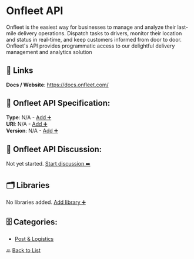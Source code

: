 # Onfleet API

Onfleet is the easiest way for businesses to manage and analyze their last-mile delivery operations.  Dispatch tasks to drivers, monitor their location and status in real-time, and keep customers informed from door to door.  Onfleet's API provides programmatic access to our delightful delivery management and analytics solution

##  🔗 Links
**Docs / Website**: https://docs.onfleet.com/

## 🧬 Onfleet API Specification:
**Type**: N/A - [Add ➕](https://github.com/apis-list/apis-list/edit/main/apis.yaml#L13911)  
**URI**: N/A - [Add ➕](https://github.com/apis-list/apis-list/edit/main/apis.yaml#L13911)  
**Version**: N/A - [Add ➕](https://github.com/apis-list/apis-list/edit/main/apis.yaml#L13911)

## 💬 Onfleet API Discussion:
Not yet started. [Start discussion ➡️](https://github.com/apis-list/apis-list/discussions/new)

## 🗂️ Libraries

No libraries added. [Add library ➕](https://github.com/apis-list/apis-list/edit/main/apis.yaml#L13911)    


## 🗄️ Categories:
- [Post & Logistics](https://github.com/apis-list/apis-list#post--logistics-)

🔙  [Back to List](https://github.com/apis-list/apis-list)
